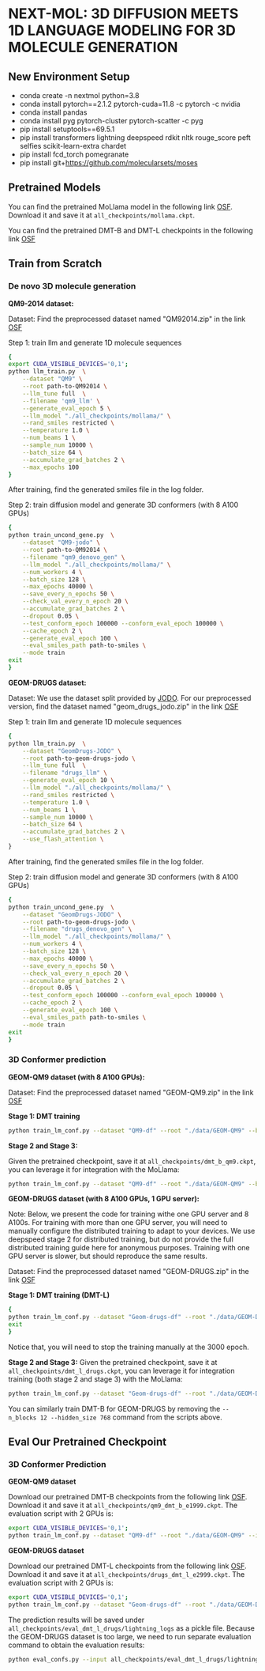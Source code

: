 # NEXT-MOL: 3D DIFFUSION MEETS 1D LANGUAGE MODELING FOR 3D MOLECULE GENERATION

## New Environment Setup

- conda create -n nextmol python=3.8
- conda install pytorch==2.1.2 pytorch-cuda=11.8 -c pytorch -c nvidia
- conda install pandas
- conda install pyg pytorch-cluster pytorch-scatter -c pyg
- pip install setuptools==69.5.1
- pip install transformers lightning deepspeed rdkit nltk rouge_score peft selfies scikit-learn-extra chardet
- pip install fcd_torch pomegranate
- pip install git+https://github.com/molecularsets/moses


## Pretrained Models

You can find the pretrained MoLlama model in the following link [OSF](https://osf.io/gqy39/?view_only=5905ef8957f9444a8808fd49933b35c7). Download it and save it at `all_checkpoints/mollama.ckpt`.

You can find the pretrained DMT-B and DMT-L checkpoints in the following link [OSF](https://osf.io/gqy39/?view_only=5905ef8957f9444a8808fd49933b35c7)

## Train from Scratch

### De novo 3D molecule generation

**QM9-2014 dataset:**


Dataset: Find the preprocessed dataset named "QM92014.zip" in the link [OSF](https://osf.io/gqy39/?view_only=5905ef8957f9444a8808fd49933b35c7)

Step 1: train llm and generate 1D molecule sequences

```bash
{
export CUDA_VISIBLE_DEVICES='0,1';
python llm_train.py  \
    --dataset "QM9" \
    --root path-to-QM92014 \
    --llm_tune full  \
    --filename 'qm9_llm' \
    --generate_eval_epoch 5 \
    --llm_model "./all_checkpoints/mollama/" \
    --rand_smiles restricted \
    --temperature 1.0 \
    --num_beams 1 \
    --sample_num 10000 \
    --batch_size 64 \
    --accumulate_grad_batches 2 \
    --max_epochs 100
}
```

After training, find the generated smiles file in the log folder.

Step 2: train diffusion model and generate 3D conformers (with 8 A100 GPUs)

```bash
{
python train_uncond_gene.py  \
    --dataset "QM9-jodo" \
    --root path-to-QM92014 \
    --filename "qm9_denovo_gen" \
    --llm_model "./all_checkpoints/mollama/" \
    --num_workers 4 \
    --batch_size 128 \
    --max_epochs 40000 \
    --save_every_n_epochs 50 \
    --check_val_every_n_epoch 20 \
    --accumulate_grad_batches 2 \
    --dropout 0.05 \
    --test_conform_epoch 100000 --conform_eval_epoch 100000 \
    --cache_epoch 2 \
    --generate_eval_epoch 100 \
    --eval_smiles_path path-to-smiles \
    --mode train 
exit
}
```

**GEOM-DRUGS dataset:**

Dataset: We use the dataset split provided by [JODO](https://github.com/GRAPH-0/JODO). For our preprocessed version, find the dataset named "geom_drugs_jodo.zip" in the link [OSF](https://osf.io/gqy39/?view_only=5905ef8957f9444a8808fd49933b35c7)


Step 1: train llm and generate 1D molecule sequences

```bash
{
python llm_train.py  \
    --dataset "GeomDrugs-JODO" \
    --root path-to-geom-drugs-jodo \
    --llm_tune full  \
    --filename "drugs_llm" \
    --generate_eval_epoch 10 \
    --llm_model "./all_checkpoints/mollama/" \
    --rand_smiles restricted \
    --temperature 1.0 \
    --num_beams 1 \
    --sample_num 10000 \
    --batch_size 64 \
    --accumulate_grad_batches 2 \
    --use_flash_attention \
}
```

After training, find the generated smiles file in the log folder.

Step 2: train diffusion model and generate 3D conformers (with 8 A100 GPUs)

```bash
{
python train_uncond_gene.py  \
    --dataset "GeomDrugs-JODO" \
    --root path-to-geom-drugs-jodo \
    --filename "drugs_denovo_gen" \
    --llm_model "./all_checkpoints/mollama/" \
    --num_workers 4 \
    --batch_size 128 \
    --max_epochs 40000 \
    --save_every_n_epochs 50 \
    --check_val_every_n_epoch 20 \
    --accumulate_grad_batches 2 \
    --dropout 0.05 \
    --test_conform_epoch 100000 --conform_eval_epoch 100000 \
    --cache_epoch 2 \
    --generate_eval_epoch 100 \
    --eval_smiles_path path-to-smiles \
    --mode train 
exit
}
```

### 3D Conformer prediction


**GEOM-QM9 dataset (with 8 A100 GPUs):**

Dataset: Find the preprocessed dataset named "GEOM-QM9.zip" in the link [OSF](https://osf.io/gqy39/?view_only=5905ef8957f9444a8808fd49933b35c7)

**Stage 1: DMT training**

```bash
python train_lm_conf.py --dataset "QM9-df" --root "./data/GEOM-QM9" --batch_size 256 --num_workers 4 --max_epochs 2000 --mode train --save_every_n_epochs 50  --filename 'dmt-b-qm9' --llm_model "./all_checkpoints/mollama/"  --test_conform_epoch 50 --conform_eval_epoch 50 --generate_eval_epoch 50  --sampling_steps 100
```

**Stage 2 and Stage 3:** 

Given the pretrained checkpoint, save it at `all_checkpoints/dmt_b_qm9.ckpt`, you can leverage it for integration with the MoLlama:

```bash
python train_lm_conf.py --dataset "QM9-df" --root "./data/GEOM-QM9" --batch_size 256 --num_workers 4 --max_epochs 500 --mode train --save_every_n_epochs 50 --filename "dmt-b-llm-qm9"  --llm_model "./all_checkpoints/mollama/" --test_conform_epoch 50 --conform_eval_epoch 50 --check_val_every_n_epoch 5  --generate_eval_epoch 50 --sampling_steps 100 --use_llm  --delta_train --rand_smiles canonical --use_self_att_proj --llm_jk mean --use_llm_projector --llm_tune lora --tune_embedding --use_flash_attention --diff_ckpt "all_checkpoints/dmt_b_qm9.ckpt";
```


**GEOM-DRUGS dataset (with 8 A100 GPUs, 1 GPU server):**

Note: Below, we present the code for training withe one GPU server and 8 A100s. For training with more than one GPU server, you will need to manually configure the distributed training to adapt to your devices. We use deepspeed stage 2 for distributed training, but do not provide the full distributed training guide here for anonymous purposes. Training with one GPU server is slower, but should reproduce the same results.

Dataset: Find the preprocessed dataset named "GEOM-DRUGS.zip" in the link [OSF](https://osf.io/gqy39/?view_only=5905ef8957f9444a8808fd49933b35c7)


**Stage 1: DMT training (DMT-L)**

```bash
{
python train_lm_conf.py --dataset "Geom-drugs-df" --root "./data/GEOM-DRUGS" --in_node_features 74  --warmup_steps 1000 --batch_size 32 --num_workers 2 --max_epochs 16000 --mode train --save_every_n_epochs 200 --n_blocks 12 --hidden_size 768  --filename "dmt-l-drugs"    --llm_model "./all_checkpoints/mollama/"  --test_conform_epoch 100000 --conform_eval_epoch 100000 --check_val_every_n_epoch 20 --generate_eval_epoch 100000 --sampling_steps 100 --world_size 8 --accumulate_grad_batches 2;
exit
}
```

Notice that, you will need to stop the training manually at the 3000 epoch. 

**Stage 2 and Stage 3:** Given the pretrained checkpoint, save it at `all_checkpoints/dmt_l_drugs.ckpt`, you can leverage it for integration training (both stage 2 and stage 3) with the MoLlama:

```bash
python train_lm_conf.py --dataset "Geom-drugs-df" --root "./data/GEOM-DRUGS" --in_node_features 74 --batch_size 256 --num_workers 4 --max_epochs 500 --mode train --save_every_n_epochs 50 --filename "dmt-b-llm-qm9"  --n_blocks 12 --hidden_size 768 --llm_model "./all_checkpoints/mollama/" --test_conform_epoch 10000 --conform_eval_epoch 10000 --check_val_every_n_epoch 5  --generate_eval_epoch 10000 --sampling_steps 100 --use_llm  --delta_train --rand_smiles canonical --use_self_att_proj --llm_jk mean --use_llm_projector --llm_tune lora --tune_embedding --use_flash_attention --diff_ckpt "all_checkpoints/dmt_l_drugs.ckpt" --world_size 8 --accumulate_grad_batches 2;
```

You can similarly train DMT-B for GEOM-DRUGS by removing the `--n_blocks 12 --hidden_size 768` command from the scripts above.


## Eval Our Pretrained Checkpoint

### 3D Conformer Prediction

**GEOM-QM9 dataset**

Download our pretrained DMT-B checkpoints from the following link [OSF](https://osf.io/gqy39/?view_only=5905ef8957f9444a8808fd49933b35c7). Download it and save it at `all_checkpoints/qm9_dmt_b_e1999.ckpt`. The evaluation script with 2 GPUs is:

```bash
export CUDA_VISIBLE_DEVICES='0,1';
python train_lm_conf.py --dataset "QM9-df" --root "./data/GEOM-QM9" --infer_batch_size 512 --num_workers 4 --mode eval_test_conform  --filename 'eval_dmt_b_qm9' --llm_model "./all_checkpoints/mollama/"  --sampling_steps 100 --init_checkpoint "all_checkpoints/qm9_dmt_b_e1999.ckpt" --dropout 0.05;
```

**GEOM-DRUGS dataset**

Download our pretrained DMT-L checkpoints from the following link [OSF](https://osf.io/gqy39/?view_only=5905ef8957f9444a8808fd49933b35c7). Download it and save it at `all_checkpoints/drugs_dmt_l_e2999.ckpt`. The evaluation script with 2 GPUs is:

```bash
export CUDA_VISIBLE_DEVICES='0,1';
python train_lm_conf.py --dataset "Geom-drugs-df" --root "./data/GEOM-DRUGS" --num_workers 4--mode eval_test_conform --filename "eval_dmt_l_drugs" --llm_model "./all_checkpoints/mollama/" --in_node_features 74 --init_checkpoint "all_checkpoints/drugs_dmt_l_e2999.ckpt" --save_eval_only --infer_batch_size 512 --world_size 2 --load_test_only --dropout 0.05;
```

The prediction results will be saved under `all_checkpoints/eval_dmt_l_drugs/lightning_logs` as a pickle file. Because the GEOM-DRUGS dataset is too large, we need to run separate evaluation command to obtain the evaluation results:

```bash
python eval_confs.py --input all_checkpoints/eval_dmt_l_drugs/lightning_logs/version_0/predict.pkl --dataset Geom-drugs-df --root "./data/GEOM-DRUGS"
```

